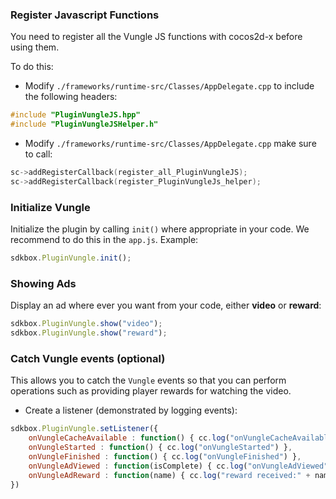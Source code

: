 ### Register Javascript Functions
You need to register all the Vungle JS functions with cocos2d-x before using them.

To do this:
* Modify `./frameworks/runtime-src/Classes/AppDelegate.cpp` to include the following headers:
```cpp
#include "PluginVungleJS.hpp"
#include "PluginVungleJSHelper.h"
```

* Modify `./frameworks/runtime-src/Classes/AppDelegate.cpp` make sure to call:
```cpp
sc->addRegisterCallback(register_all_PluginVungleJS);
sc->addRegisterCallback(register_PluginVungleJs_helper);
```

### Initialize Vungle
Initialize the plugin by calling `init()` where appropriate in your code. We
recommend to do this in the `app.js`. Example:
```javascript
sdkbox.PluginVungle.init();
```

### Showing Ads
Display an ad where ever you want from your code, either __video__ or __reward__:
```javascript
sdkbox.PluginVungle.show("video");
sdkbox.PluginVungle.show("reward");
```

### Catch Vungle events (optional)
This allows you to catch the `Vungle` events so that you can perform operations such as providing player rewards for watching the video.

* Create a listener (demonstrated by logging events):
```javascript
sdkbox.PluginVungle.setListener({
    onVungleCacheAvailable : function() { cc.log("onVungleCacheAvailable") },
    onVungleStarted : function() { cc.log("onVungleStarted") },
    onVungleFinished : function() { cc.log("onVungleFinished") },
    onVungleAdViewed : function(isComplete) { cc.log("onVungleAdViewed" + isComplete) },
    onVungleAdReward : function(name) { cc.log("reward received:" + name) }
})
```
